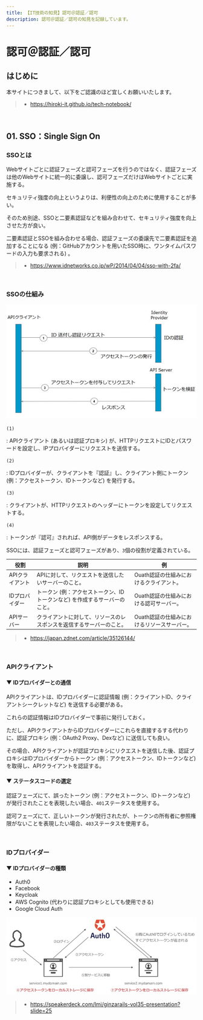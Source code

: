 ```yaml
---
title: 【IT技術の知見】認可＠認証／認可
description: 認可＠認証／認可の知見を記録しています。
---
```


# 認可＠認証／認可

## はじめに

本サイトにつきまして、以下をご認識のほど宜しくお願いいたします。

> - https://hiroki-it.github.io/tech-notebook/

<br>

## 01. SSO：Single Sign On

### SSOとは

Webサイトごとに認証フェーズと認可フェーズを行うのではなく、認証フェーズは他のWebサイトに統一的に委譲し、認可フェーズだけはWebサイトごとに実施する。

セキュリティ強度の向上というよりは、利便性の向上のために使用することが多い。

そのため別途、SSOと二要素認証などを組み合わせて、セキュリティ強度を向上させた方が良い。

二要素認証とSSOを組み合わせる場合、認証フェーズの委譲先で二要素認証を追加することになる (例：GitHubアカウントを用いたSSO時に、ワンタイムパスワードの入力も要求される) 。

> - https://www.idnetworks.co.jp/wP/2014/04/04/sso-with-2fa/

<br>

### SSOの仕組み

![sso](https://raw.githubusercontent.com/hiroki-it/tech-notebook-images/master/images/sso.jpg)

`(1)`

: APIクライアント (あるいは認証プロキシ) が、HTTPリクエストにIDとパスワードを設定し、IPプロバイダーにリクエストを送信する。

`(2)`

: IDプロバイダーが、クライアントを『認証』し、クライアント側にトークン (例：アクセストークン、IDトークンなど) を発行する。

`(3)`

: クライアントが、HTTPリクエストのヘッダーにトークンを設定してリクエストする。

`(4)`

: トークンが『認可』されれば、API側がデータをレスポンスする。

SSOには、認証フェーズと認可フェーズがあり、`3`個の役割が定義されている。

| 役割            | 説明                                                                       | 例                                          |
| --------------- | -------------------------------------------------------------------------- | ------------------------------------------- |
| APIクライアント | APIに対して、リクエストを送信したいサーバーのこと。                        | Ouath認証の仕組みにおけるクライアント。     |
| IDプロバイダー  | トークン (例：アクセストークン、IDトークンなど) を作成するサーバーのこと。 | Ouath認証の仕組みにおける認可サーバー。     |
| APIサーバー     | クライアントに対して、リソースのレスポンスを返信するサーバーのこと。       | Ouath認証の仕組みにおけるリソースサーバー。 |

> - https://japan.zdnet.com/article/35126144/

<br>

### APIクライアント

#### ▼ IDプロバイダーとの通信

APIクライアントは、IDプロバイダーに認証情報 (例：クライアントID、クライアントシークレットなど) を送信する必要がある。

これらの認証情報はIDプロバイダーで事前に発行しておく。

ただし、APIクライアントからIDプロバイダーにこれらを直接するする代わりに、認証プロキシ (例：OAuth2 Proxy、Dexなど) に送信しても良い。

その場合、APIクライアントが認証プロキシにリクエストを送信した後、認証プロキシはIDプロバイダーからトークン (例：アクセストークン、IDトークンなど) を取得し、APIクライアントを認証する。

#### ▼ ステータスコードの選定

認証フェーズにて、誤ったトークン (例：アクセストークン、IDトークンなど) が発行されたことを表現したい場合、`401`ステータスを使用する。

認可フェーズにて、正しいトークンが発行されたが、トークンの所有者に参照権限がないことを表現したい場合、`403`ステータスを使用する。

<br>

### IDプロバイダー

#### ▼ IDプロバイダーの種類

- Auth0
- Facebook
- Keycloak
- AWS Cognito (代わりに認証プロキシとしても使用できる)
- Google Cloud Auth

![auth0_sso](https://raw.githubusercontent.com/hiroki-it/tech-notebook-images/master/images/auth0_sso.png)

> - https://speakerdeck.com/lmi/ginzarails-vol35-presentation?slide=25

<br>
